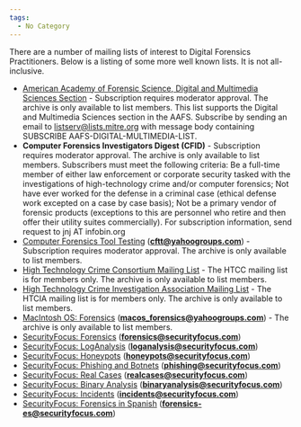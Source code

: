 ```yaml
---
tags:
  - No Category
---
```

There are a number of mailing lists of interest to Digital Forensics
Practitioners. Below is a listing of some more well known lists. It is
not all-inclusive.

- [American Academy of Forensic Science, Digital and Multimedia Sciences Section](https://www.aafs.org/digital-multimedia-sciences) -
  Subscription requires moderator approval. The archive is only
  available to list members. This list supports the Digital and
  Multimedia Sciences section in the AAFS. Subscribe by sending an email
  to listserv@lists.mitre.org with message body containing SUBSCRIBE
  AAFS-DIGITAL-MULTIMEDIA-LIST.
- **Computer Forensics Investigators Digest (CFID)** - Subscription
  requires moderator approval. The archive is only available to list
  members. Subscribers must meet the following criteria: Be a full-time
  member of either law enforcement or corporate security tasked with the
  investigations of high-technology crime and/or computer forensics; Not
  have ever worked for the defense in a criminal case (ethical defense
  work excepted on a case by case basis); Not be a primary vendor of
  forensic products (exceptions to this are personnel who retire and
  then offer their utility suites commercially). For subscription
  information, send request to jnj AT infobin.org
- [Computer Forensics Tool Testing](https://www.yahoo.com/)
  (**cftt@yahoogroups.com**) - Subscription requires moderator approval.
  The archive is only available to list members.
- [High Technology Crime Consortium Mailing List](http://www.hightechcrimecops.org/membership.html) -
  The HTCC mailing list is for members only. The archive is only available to
  list members.
- [High Technology Crime Investigation Association Mailing List](https://www.htcia.org/) -
  The HTCIA mailing list is for members only. The archive is only available to
  list members.
- [MacIntosh OS: Forensics](https://www.yahoo.com/)
  (**macos_forensics@yahoogroups.com**) - The archive is only available
  to list members.
- [SecurityFocus: Forensics](https://bugtraq.securityfocus.com/archive/104)
  (**forensics@securityfocus.com**)
- [SecurityFocus: LogAnalysis](https://bugtraq.securityfocus.com/archive/116)
  (**loganalysis@securityfocus.com**)
- [SecurityFocus: Honeypots](https://bugtraq.securityfocus.com/archive/119)
  (**honeypots@securityfocus.com**)
- [SecurityFocus: Phishing and Botnets](https://bugtraq.securityfocus.com/archive/135)
  (**phishing@securityfocus.com**)
- [SecurityFocus: Real Cases](https://bugtraq.securityfocus.com/archive/136)
  (**realcases@securityfocus.com**)
- [SecurityFocus: Binary Analysis](https://bugtraq.securityfocus.com/archive/138)
  (**binaryanalysis@securityfocus.com**)
- [SecurityFocus: Incidents](https://bugtraq.securityfocus.com/archive/75)
  (**incidents@securityfocus.com**)
- [SecurityFocus: Forensics in Spanish](https://bugtraq.securityfocus.com/archive/128)
  (**forensics-es@securityfocus.com**)
